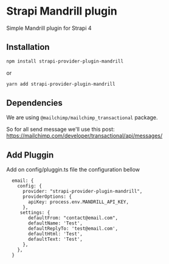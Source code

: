 # Strapi Mandrill plugin

Simple Mandrill plugin for Strapi 4 

## Installation

```sh
npm install strapi-provider-plugin-mandrill
```

or

```sh
yarn add strapi-provider-plugin-mandrill
```


## Dependencies

We are using `@mailchimp/mailchimp_transactional` package. 

So for all send message we'll use this post: https://mailchimp.com/developer/transactional/api/messages/

## Add Pluggin

Add on config/pluggin.ts file the configuration bellow

```
  email: {
    config: {
      provider: "strapi-provider-plugin-mandrill",
      providerOptions: {
        apiKey: process.env.MANDRILL_API_KEY,
      },
     settings: {
        defaultFrom: "contact@email.com",
        defaultName: 'Test',
        defaultReplyTo: 'test@email.com',
        defaultHtml: 'Test',
        defaultText: 'Test',
      },
    },
  }
```